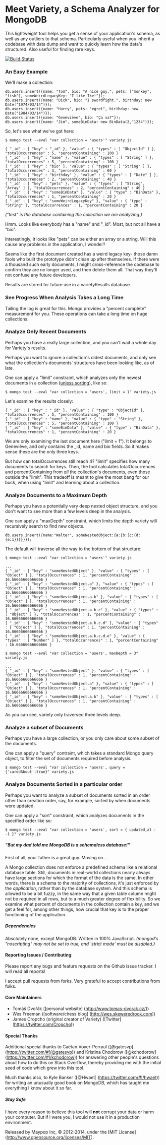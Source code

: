 # Meet Variety, a Schema Analyzer for MongoDB ###
This lightweight tool helps you get a sense of your application's schema, as well as any outliers to that schema. Particularly useful when you inherit a codebase with data dump and want to quickly learn how the data's structured. Also useful for finding rare keys.

[![Build Status](https://travis-ci.org/variety/variety.svg?branch=master)](https://travis-ci.org/variety/variety)

### An Easy Example ###

We'll make a collection:

    db.users.insert({name: "Tom", bio: "A nice guy.", pets: ["monkey", "fish"], someWeirdLegacyKey: "I like Ike!"});
    db.users.insert({name: "Dick", bio: "I swordfight.", birthday: new Date("1974/03/14")});
    db.users.insert({name: "Harry", pets: "egret", birthday: new Date("1984/03/14")});
    db.users.insert({name: "Geneviève", bio: "Ça va?"});
    db.users.insert({name: "Jim", someBinData: new BinData(2,"1234")});

So, let's see what we've got here:

    $ mongo test --eval "var collection = 'users'" variety.js
	
    { "_id" : { "key" : "_id" }, "value" : { "types" : [ "ObjectId" ] }, "totalOccurrences" : 5, "percentContaining" : 100 }
    { "_id" : { "key" : "name" }, "value" : { "types" : [ "String" ] }, "totalOccurrences" : 5, "percentContaining" : 100 }
    { "_id" : { "key" : "bio" }, "value" : { "types" : [ "String" ] }, "totalOccurrences" : 3, "percentContaining" : 60 }
    { "_id" : { "key" : "birthday" }, "value" : { "types" : [ "Date" ] }, "totalOccurrences" : 2, "percentContaining" : 40 }
    { "_id" : { "key" : "pets" }, "value" : { "types" : [ "String", "Array" ] }, "totalOccurrences" : 2, "percentContaining" : 40 }
    { "_id" : { "key" : "someBinData" }, "value" : { "type" : "BinData" }, "totalOccurrences" : 1, "percentContaining" : 20 }
    { "_id" : { "key" : "someWeirdLegacyKey" }, "value" : { "type" : "String" }, "totalOccurrences" : 1, "percentContaining" : 20 }

_("test" is the database containing the collection we are analyzing.)_

Hmm. Looks like everybody has a "name" and "_id". Most, but not all have a "bio".

Interestingly, it looks like "pets" can be either an array or a string. Will this cause any problems in the application, I wonder?

Seems like the first document created has a weird legacy key- those damn fools who built the prototype didn't clean up after themselves. If there were a thousand such early documents, I might cross-reference the codebase to confirm they are no longer used, and then delete them all. That way they'll not confuse any future developers.

Results are stored for future use in a varietyResults database.

### See Progress When Analysis Takes a Long Time ###

Tailing the log is great for this. Mongo provides a "percent complete" measurement for you. These operations can take a long time on huge collections.

### Analyze Only Recent Documents ###

Perhaps you have a really large collection, and you can't wait a whole day for Variety's results.

Perhaps you want to ignore a collection's oldest documents, and only see what the collection's documents' structures have been looking like, as of late.

One can apply a "limit" constraint, which analyzes only the newest documents in a collection ([unless sorting](https://github.com/variety/variety#analyze-documents-sorted-in-a-particular-order)), like so:

	$ mongo test --eval "var collection = 'users', limit = 1" variety.js
	
Let's examine the results closely:

    { "_id" : { "key" : "_id" }, "value" : { "type" : "ObjectId" }, "totalOccurrences" : 5, "percentContaining" : 100 }
    { "_id" : { "key" : "name" }, "value" : { "type" : "String" }, "totalOccurrences" : 5, "percentContaining" : 100 }
    { "_id" : { "key" : "someBinData" }, "value" : { "type" : "BinData" }, "totalOccurrences" : 1, "percentContaining" : 20 }

We are only examining the last document here ("limit = 1"). It belongs to Geneviève, and only contains the _id, name and bio fields. So it makes sense these are the only three keys.

But how can totalOccurrences still reach 4? "limit" specifies how many documents to search for keys. Then, the tool calculates totalOccurrences and percentContaining from _all_ the collection's documents, even those outside the "limit". This tradeoff is meant to give the most bang for our buck, when using "limit" and learning about a collection.

### Analyze Documents to a Maximum Depth

Perhaps you have a potentially very deep nested object structure, and you don't want to see more than a few levels deep in the analysis.

One can apply a "maxDepth" constraint, which limits the depth variety will recursively search to find new objects.

    db.users.insert({name:"Walter", someNestedObject:{a:{b:{c:{d:{e:1}}}}}});

The default will traverse all the way to the bottom of that structure:

    $ mongo test --eval "var collection = 'users'" variety.js
  
    ...
    { "_id" : { "key" : "someNestedObject" }, "value" : { "types" : [ "Object" ] }, "totalOccurrences" : 1, "percentContaining" : 16.66666666666666 }
    { "_id" : { "key" : "someNestedObject.a" }, "value" : { "types" : [ "Object" ] }, "totalOccurrences" : 1, "percentContaining" : 16.66666666666666 }
    { "_id" : { "key" : "someNestedObject.a.b" }, "value" : { "types" : [ "Object" ] }, "totalOccurrences" : 1, "percentContaining" : 16.66666666666666 }
    { "_id" : { "key" : "someNestedObject.a.b.c" }, "value" : { "types" : [ "Object" ] }, "totalOccurrences" : 1, "percentContaining" : 16.66666666666666 }
    { "_id" : { "key" : "someNestedObject.a.b.c.d" }, "value" : { "types" : [ "Object" ] }, "totalOccurrences" : 1, "percentContaining" : 16.66666666666666 }
    { "_id" : { "key" : "someNestedObject.a.b.c.d.e" }, "value" : { "types" : [ "Number" ] }, "totalOccurrences" : 1, "percentContaining" : 16.66666666666666 }   
 
    $ mongo test --eval "var collection = 'users', maxDepth = 3" variety.js

    ...
    { "_id" : { "key" : "someNestedObject" }, "value" : { "types" : [ "Object" ] }, "totalOccurrences" : 1, "percentContaining" : 16.66666666666666 }
    { "_id" : { "key" : "someNestedObject.a" }, "value" : { "types" : [ "Object" ] }, "totalOccurrences" : 1, "percentContaining" : 16.66666666666666 }
    { "_id" : { "key" : "someNestedObject.a.b" }, "value" : { "types" : [ "Object" ] }, "totalOccurrences" : 1, "percentContaining" : 16.66666666666666 }

As you can see, variety only traversed three levels deep.

### Analyze a subset of Documents ###

Perhaps you have a large collection, or you only care about some subset of the documents.

One can apply a "query" contraint, which takes a standard Mongo query object, to filter the set of documents required before analysis.

    $ mongo test --eval "var collection = 'users', query = {'caredAbout':true}" variety.js

### Analyze Documents Sorted in a particular order ###

Perhaps you want to analyze a subset of documents sorted in an order other than creation order, say, for example, sorted by when documents were updated.

One can apply a "sort" constraint, which analyzes documents in the specified order like so:

    $ mongo test --eval "var collection = 'users', sort = { updated_at : -1 }" variety.js

##### "But my dad told me MongoDB is a schemaless database!" #####

First of all, your father is a great guy. Moving on...

A Mongo collection does not enforce a predefined schema like a relational database table. Still, documents in real-world collections nearly always have large sections for which the format of the data is the same. In other words, there is a schema to the majority of collections, it's just enforced by the _application_, rather than by the database system. And this schema is allowed to be a bit fuzzy, in the same way that a given table column might not be required in all rows, but to a much greater degree of flexibility. So we examine what percent of documents in the collection contain a key, and we get a feel for, among other things, how crucial that key is to the proper functioning of the application.

##### Dependencies #####

Absolutely none, except MongoDB. Written in 100% JavaScript. _(mongod's "noscripting" may not be set to true, and 'strict mode' must be disabled.)_

#### Reporting Issues / Contributing ####

Please report any bugs and feature requests on the Github issue tracker. I will read all reports!

I accept pull requests from forks. Very grateful to accept contributions from folks.

#### Core Maintainers ####

* Tomáš Dvořák ([personal website] (http://www.tomas-dvorak.cz/))
* Wes Freeman ([software/chess blog] (http://wes.skeweredrook.com))
* James Cropcho (original creator of Variety) ([Twitter] (https://twitter.com/Cropcho))

#### Special Thanks ####

Additional special thanks to Gaëtan Voyer-Perraul ([@gatesvp] (https://twitter.com/#!/@gatesvp)) and Kristina Chodorow ([@kchodorow] (https://twitter.com/#!/kchodorow)) for answering other people's questions about how to do this on Stack Overflow, thereby providing me with the initial seed of code which grew into this tool.

Much thanks also, to Kyle Banker ([@Hwaet] (https://twitter.com/#!/hwaet)) for writing an unusually good book on MongoDB, which has taught me everything I know about it so far.

##### Stay Safe #####

I have every reason to believe this tool will **not** corrupt your data or harm your computer. But if I were you, I would not use it in a production environment.


Released by Maypop Inc, © 2012-2014, under the [MIT License] (http://www.opensource.org/licenses/MIT).
